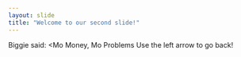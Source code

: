 ```yaml
---
layout: slide
title: "Welcome to our second slide!"
---
```

Biggie said:
<Mo Money, Mo Problems
Use the left arrow to go back!
